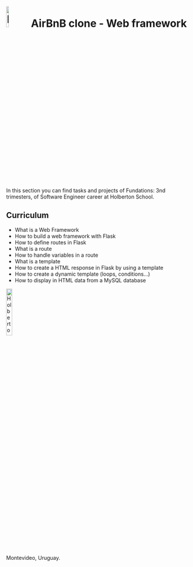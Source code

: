 # <a  href="https://flask.palletsprojects.com/en/2.2.x/"> <img src="https://iotbytes.files.wordpress.com/2016/08/flask.png" alt="Flask framework" width=12% ></img></a> **AirBnB clone - Web framework**

In this section you can find tasks and projects of Fundations: 3nd trimesters, of Software Engineer career at Holberton School.

## Curriculum
- What is a Web Framework
- How to build a web framework with Flask
- How to define routes in Flask
- What is a route
- How to handle variables in a route
- What is a template
- How to create a HTML response in Flask by using a template
- How to create a dynamic template (loops, conditions…)
- How to display in HTML data from a MySQL database

<a> <img src="https://apply.holbertonschool.com/holberton-logo.png" alt="Holberton logo" width=18% heigth=18% ></img></a>

Montevideo, Uruguay.

